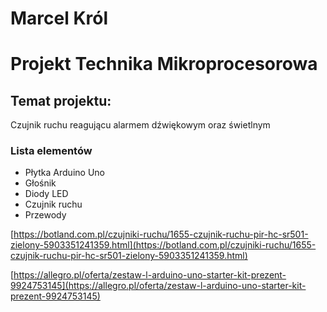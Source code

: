 # Marcel Król
# Projekt Technika Mikroprocesorowa

## Temat projektu:
Czujnik ruchu reagującu alarmem dźwiękowym oraz świetlnym
### Lista elementów
- Płytka Arduino Uno
- Głośnik
- Diody LED
- Czujnik ruchu 
- Przewody

[https://botland.com.pl/czujniki-ruchu/1655-czujnik-ruchu-pir-hc-sr501-zielony-5903351241359.html](https://botland.com.pl/czujniki-ruchu/1655-czujnik-ruchu-pir-hc-sr501-zielony-5903351241359.html)

[https://allegro.pl/oferta/zestaw-l-arduino-uno-starter-kit-prezent-9924753145](https://allegro.pl/oferta/zestaw-l-arduino-uno-starter-kit-prezent-9924753145)
